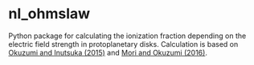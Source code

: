 # nl_ohmslaw

Python package for calculating the ionization fraction depending on the electric field strength in protoplanetary disks.
Calculation is based on [Okuzumi and Inutsuka (2015)](http://ads.nao.ac.jp/abs/2015ApJ...800...47O) and [Mori and Okuzumi (2016)](http://ads.nao.ac.jp/abs/2016ApJ...817...52M).

